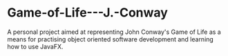 # Game-of-Life---J.-Conway
A personal project aimed at representing John Conway's Game of Life as a means for practising object oriented software development and learning how to use JavaFX.
